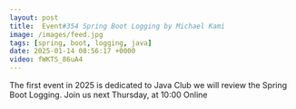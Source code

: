 ```yaml
---
layout: post
title:  Event#354 Spring Boot Logging by Michael Kami
image: /images/feed.jpg
tags: [spring, boot, logging, java]
date: 2025-01-14 08:56:17 +0000
video: fWKTS_86uA4
---
```


The first event in 2025 is dedicated to Java Club we will review the Spring Boot Logging.
Join us next Thursday, at 10:00 Online
